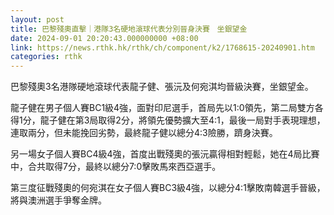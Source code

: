 ```yaml
---
layout: post
title: 巴黎殘奧直擊｜港隊3名硬地滾球代表分別晉身決賽　坐銀望金
date: 2024-09-01 20:20:43.000000000 +08:00
link: https://news.rthk.hk/rthk/ch/component/k2/1768615-20240901.htm
categories: rthk
---
```


巴黎殘奧3名港隊硬地滾球代表龍子健、張沅及何宛淇均晉級決賽，坐銀望金。

龍子健在男子個人賽BC1級4強，面對印尼選手，首局先以1:0領先，第二局雙方各得1分，龍子健在第3局取得2分，將領先優勢擴大至4:1，最後一局對手表現理想，連取兩分，但未能挽回劣勢，最終龍子健以總分4:3險勝，躋身決賽。

另一場女子個人賽BC4級4強，首度出戰殘奧的張沅贏得相對輕鬆，她在4局比賽中，合共取得7分，最終以總分7:0擊敗馬來西亞選手。

第三度征戰殘奧的何宛淇在女子個人賽BC3級4強，以總分4:1擊敗南韓選手晉級，將與澳洲選手爭奪金牌。
